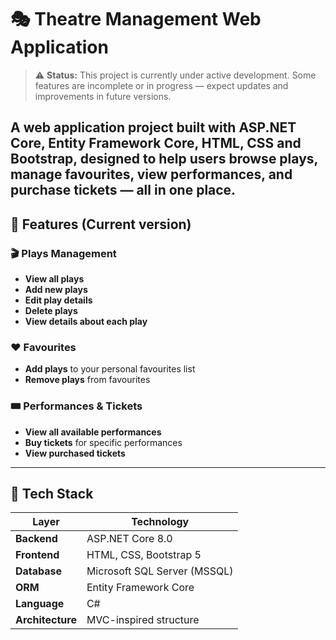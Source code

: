 # 🎭 Theatre Management Web Application

> ⚠️ **Status:** This project is currently under active development.
>      Some features are incomplete or in progress — expect updates and improvements in future versions.

A web application project built with **ASP.NET Core**, **Entity Framework Core**, **HTML, CSS and Bootstrap**, designed to help users browse plays, manage favourites, view performances, and purchase tickets — all in one place.
---

## 🚀 Features (Current version)

### 🎬 Plays Management
- **View all plays** 
- **Add new plays**
- **Edit play details**
- **Delete plays**
- **View details about each play**

### ❤️ Favourites
- **Add plays** to your personal favourites list
- **Remove plays** from favourites

### 🎟️ Performances & Tickets
- **View all available performances**
- **Buy tickets** for specific performances
- **View purchased tickets**

---

## 🧩 Tech Stack

| Layer | Technology |
|--------|-------------|
| **Backend** | ASP.NET Core 8.0 |
| **Frontend** | HTML, CSS, Bootstrap 5 |
| **Database** | Microsoft SQL Server (MSSQL) |
| **ORM** | Entity Framework Core |
| **Language** | C# |
| **Architecture** | MVC-inspired structure |


